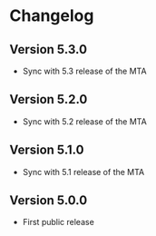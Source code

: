# Changelog

## Version 5.3.0
* Sync with 5.3 release of the MTA

## Version 5.2.0
* Sync with 5.2 release of the MTA

## Version 5.1.0
* Sync with 5.1 release of the MTA

## Version 5.0.0
* First public release